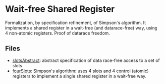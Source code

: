 # Wait-free Shared Register

Formalization, by specification refinement, of Simpson's algorithm.
It implements a shared register in a wait-free (and datarace-free)
way, using 4 non-atomic registers. Proof of datarace freedom.

## Files 

  * [slotsAbstract](slotsAbstract.mlw.mlw): abstract specification
    of data race-free access to a set of slots
  * [fourSlots](fourSlots.mlw): Simpson's algorithm: uses 4 slots and
    4 control (atomic) registers to implement a single shared register
    in a wait-free way. 
	

